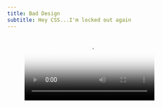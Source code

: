 ```yaml
---
title: Bad Design
subtitle: Hey CSS...I'm locked out again
---
```


<figure class="video_container">
  <video controls="true" allowfullscreen="true" poster="krtejeda.github.io/img/Screen Shot 2018-09-08 at 9.05.38 PM.png">
    <source src="krtejeda.github.io/img/bad-design_example.mp4" type="video/mp4">
  </video>
</figure>
